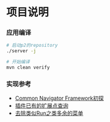 项目说明
===

### 应用编译

``` bash
# 启动p2的repository
./server -j

# 开始编译
mvn clean verify
```

### 实现参考

- [Common Navigator Framework初探](https://blog.csdn.net/andywangcn/article/details/8257953)
- [插件已有的扩展点查询](https://help.eclipse.org/neon/index.jsp?topic=%2Forg.eclipse.platform.doc.isv%2Freference%2Fapi%2Forg%2Feclipse%2Fui%2Factions%2FActionFactory.html)
- [去除类似Run之类多余的菜单](https://www.eclipse.org/forums/index.php/t/173503/)